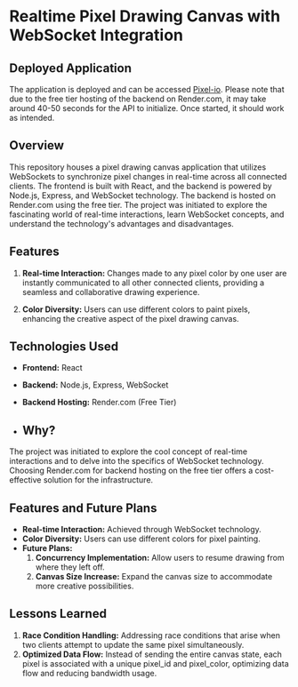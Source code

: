 # Realtime Pixel Drawing Canvas with WebSocket Integration

## Deployed Application

The application is deployed and can be accessed [Pixel-io](https://pixel-io.netlify.app/). Please note that due to the free tier hosting of the backend on Render.com, it may take around 40-50 seconds for the API to initialize. Once started, it should work as intended.

## Overview

This repository houses a pixel drawing canvas application that utilizes WebSockets to synchronize pixel changes in real-time across all connected clients. The frontend is built with React, and the backend is powered by Node.js, Express, and WebSocket technology. The backend is hosted on Render.com using the free tier. The project was initiated to explore the fascinating world of real-time interactions, learn WebSocket concepts, and understand the technology's advantages and disadvantages.

## Features

1. **Real-time Interaction:** Changes made to any pixel color by one user are instantly communicated to all other connected clients, providing a seamless and collaborative drawing experience.

2. **Color Diversity:** Users can use different colors to paint pixels, enhancing the creative aspect of the pixel drawing canvas.

## Technologies Used

- **Frontend:** React
- **Backend:** Node.js, Express, WebSocket
- **Backend Hosting:** Render.com (Free Tier)

- ## Why?

The project was initiated to explore the cool concept of real-time interactions and to delve into the specifics of WebSocket technology. Choosing Render.com for backend hosting on the free tier offers a cost-effective solution for the infrastructure.

## Features and Future Plans

- **Real-time Interaction:** Achieved through WebSocket technology.
- **Color Diversity:** Users can use different colors for pixel painting.
- **Future Plans:**
  1. **Concurrency Implementation:** Allow users to resume drawing from where they left off.
  2. **Canvas Size Increase:** Expand the canvas size to accommodate more creative possibilities.

## Lessons Learned

1. **Race Condition Handling:** Addressing race conditions that arise when two clients attempt to update the same pixel simultaneously.
2. **Optimized Data Flow:** Instead of sending the entire canvas state, each pixel is associated with a unique pixel_id and pixel_color, optimizing data flow and reducing bandwidth usage.

